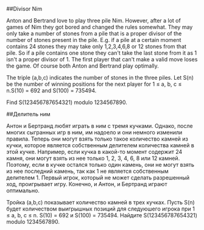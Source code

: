 ##Divisor Nim


Anton and Bertrand love to play three pile Nim.
However, after a lot of games of Nim they got bored and changed the rules somewhat.
They may only take a number of stones from a pile that is a proper divisor of the number of stones present in the pile. E.g. if a pile at a certain moment contains 24 stones they may take only 1,2,3,4,6,8 or 12 stones from that pile.
So if a pile contains one stone they can't take the last stone from it as 1 isn't a proper divisor of 1.
The first player that can't make a valid move loses the game.
Of course both Anton and Bertrand play optimally.

The triple (a,b,c) indicates the number of stones in the three piles.
Let S(n) be the number of winning positions for the next player for 1 ≤ a, b, c ≤ n.S(10) = 692 and S(100) = 735494.

Find S(123456787654321) modulo 1234567890.

##Делитель ним


Антон и Бертранд любят играть в ним с тремя кучками.
Однако, после многих сыгранных игр в ним, им надоело и они немного изменили правила.
Теперь они могут взять только такое количество камней из кучки, которое является собственным делителем количества камней в этой кучке.
Например, если кучка в какой-то момент содержит 24 камня, они могут взять из нее только 1, 2, 3, 4, 6, 8 или 12 камней.
Поэтому, если в кучке остался только один камень, они не могут взять из нее последний камень, так как 1 не является собственным делителем 1.
Первый игрок, который не может сделать разрешенный ход, проигрывает игру.
Конечно, и Антон, и Бертранд играют оптимально.

Тройка (a,b,c) показывает количество камней в трех кучках.
Пусть S(n) будет количеством выигрышных позиций для следуюшего игрока при 1 ≤ a, b, c ≤ n.
S(10) = 692 и S(100) = 735494.
Найдите S(123456787654321) modulo 1234567890.

